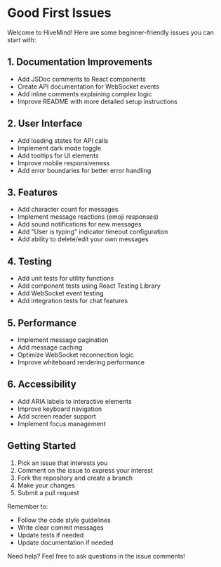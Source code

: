 # Good First Issues

Welcome to HiveMind! Here are some beginner-friendly issues you can start with:

## 1. Documentation Improvements
- Add JSDoc comments to React components
- Create API documentation for WebSocket events
- Add inline comments explaining complex logic
- Improve README with more detailed setup instructions

## 2. User Interface
- Add loading states for API calls
- Implement dark mode toggle
- Add tooltips for UI elements
- Improve mobile responsiveness
- Add error boundaries for better error handling

## 3. Features
- Add character count for messages
- Implement message reactions (emoji responses)
- Add sound notifications for new messages
- Add "User is typing" indicator timeout configuration
- Add ability to delete/edit your own messages

## 4. Testing
- Add unit tests for utility functions
- Add component tests using React Testing Library
- Add WebSocket event testing
- Add integration tests for chat features

## 5. Performance
- Implement message pagination
- Add message caching
- Optimize WebSocket reconnection logic
- Improve whiteboard rendering performance

## 6. Accessibility
- Add ARIA labels to interactive elements
- Improve keyboard navigation
- Add screen reader support
- Implement focus management

## Getting Started

1. Pick an issue that interests you
2. Comment on the issue to express your interest
3. Fork the repository and create a branch
4. Make your changes
5. Submit a pull request

Remember to:
- Follow the code style guidelines
- Write clear commit messages
- Update tests if needed
- Update documentation if needed

Need help? Feel free to ask questions in the issue comments!